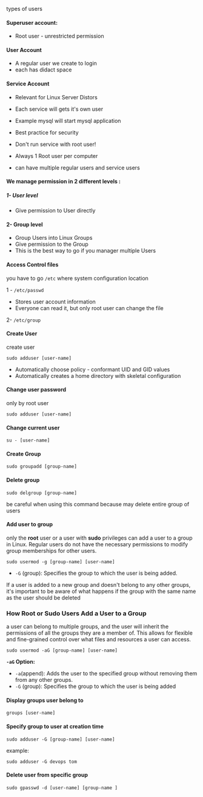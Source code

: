 
types of users

#### Superuser account:

- Root user - unrestricted permission

#### User Account
- A regular user we create to login
- each has didact space 

#### Service Account

- Relevant for Linux Server Distors
- Each service will gets it's own user
- Example mysql will start mysql application
- Best practice for security
- Don't run service with root user!

- Always 1 Root user per computer 
- can have multiple regular users and service users


#### We manage permission in 2 different levels :
##### 1-  User level
 - Give permission to User directly

#### 2- Group level
- Group Users into Linux Groups
- Give permission to the Group
- This is the best way to go if you manager multiple Users


#### Access Control files

you have to go `/etc` where system configuration location

1 - `/etc/passwd` 
- Stores user account information
- Everyone can read it, but only root user can change the file

2- `/etc/group`


#### Create User

create user

```
sudo adduser [user-name]
```

- Automatically choose policy - conformant UID and GID values
 - Automatically creates a home directory with skeletal configuration

#### Change user password

only by root user

```
sudo adduser [user-name]
```

#### Change current user

```
su - [user-name]
```


#### Create Group

```
sudo groupadd [group-name]
```

#### Delete group

```
sudo delgroup [group-name]
```

be careful when using this command because may delete entire group of users


#### Add user to group

only the **root** user or a user with **sudo** privileges can add a user to a group in Linux. Regular users do not have the necessary permissions to modify group memberships for other users.

```
sudo usermod -g [group-name] [user-name]
```

- `-G` (group): Specifies the group to which the user is being added.


If a user is added to a new group and doesn't belong to any other groups, it's important to be aware of what happens if the group with the same name as the user should be deleted


### How Root or Sudo Users Add a User to a Group

a user can belong to multiple groups, and the user will inherit the permissions of all the groups they are a member of. This allows for flexible and fine-grained control over what files and resources a user can access.

```
sudo usermod -aG [group-name] [user-name]
```

**`-aG` Option:**

-  `-a`(append): Adds the user to the specified group without removing them from any other groups.
- `-G` (group): Specifies the group to which the user is being added

#### Display groups user belong to

```
groups [user-name]
```

#### Specify group to user at creation time

```
sudo adduser -G [group-name] [user-name]
```

example:
```
sudo adduser -G devops tom
``` 

#### Delete user from specific group

```
sudo gpasswd -d [user-name] [group-name ]
```
